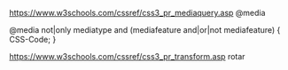 https://www.w3schools.com/cssref/css3_pr_mediaquery.asp @media

@media not|only mediatype and (mediafeature and|or|not mediafeature) {
  CSS-Code;
}

https://www.w3schools.com/cssref/css3_pr_transform.asp rotar